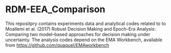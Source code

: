 # RDM-EEA_Comparison
This repositpry contains experiments data and analytical codes related to to Moallemi et al. (2017) Robust Decision Making and Epoch-Era Analysis: Comparing two model–based approaches for decision making under uncertainty.
The analysis codes depend on the EMA Workbench, available from https://github.com/quaquel/EMAworkbench
